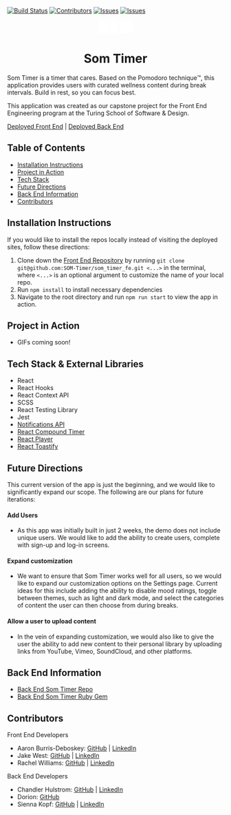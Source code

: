 [![Build Status](https://travis-ci.org/SOM-Timer/som_timer_fe.svg?branch=main)](https://travis-ci.org/SOM-Timer/som_timer_fe)
[![Contributors][contributors-shield]][contributors-url]
[![Issues][issues-shield]][issues-url]
[![Issues][issues-closed-shield]][issues-closed-url]

<div align="center"><img src="src/assets/content/meditationContentIcon.png" alt="woman sitting in meditation pose" height="30px"/>
<img src="src/assets/content/somaticContentIcon.png" alt="human head with arrows connecting to body" height="30px"/>
<img src="src/assets/content/yogaContentIcon.png" alt="woman in warrior yoga pose" height="30px"/></div>

# <div align="center">Som Timer</div>

Som Timer is a timer that cares. Based on the Pomodoro technique™️, this application provides users with curated wellness content during break intervals. Build in rest, so you can focus best.

This application was created as our capstone project for the Front End Engineering program at the Turing School of Software & Design. 

[Deployed Front End](https://som-timer.herokuapp.com/) | [Deployed Back End](https://som-timer-be.herokuapp.com/)

## Table of Contents

- [Installation Instructions](#installation-instructions)
- [Project in Action](#project-in-action)
- [Tech Stack](#tech-stack-&-external-libraries)
- [Future Directions](#future-directions)
- [Back End Information](#back-end-information)
- [Contributors](#contributors)

## Installation Instructions
If you would like to install the repos locally instead of visiting the deployed sites, follow these directions:

1. Clone down the [Front End Repository](https://github.com/SOM-Timer/som_timer_fe) by running `git clone git@github.com:SOM-Timer/som_timer_fe.git <...>` in the terminal, where `<...>` is an optional argument to customize the name of your local repo.
2. Run `npm install` to install necessary dependencies
3. Navigate to the root directory and run `npm run start` to view the app in action.

## Project in Action
- GIFs coming soon!

## Tech Stack & External Libraries
- React
- React Hooks
- React Context API
- SCSS
- React Testing Library
- Jest
- [Notifications API](https://developer.mozilla.org/en-US/docs/Web/API/Notifications_API)
- [React Compound Timer](https://github.com/volkov97/react-compound-timer)
- [React Player](https://github.com/CookPete/react-player)
- [React Toastify](https://github.com/fkhadra/react-toastify)

## Future Directions
This current version of the app is just the beginning, and we would like to significantly expand our scope. The following are our plans for future iterations: 
#### Add Users
  - As this app was initially built in just 2 weeks, the demo does not include unique users. We would like to add the ability to create users, complete with sign-up and log-in screens. 
#### Expand customization
  - We want to ensure that Som Timer works well for all users, so we would like to expand our customization options on the Settings page. Current ideas for this include adding the ability to disable mood ratings, toggle between themes, such as light and dark mode, and select the categories of content the user can then choose from during breaks. 
#### Allow a user to upload content
  - In the vein of expanding customization, we would also like to give the user the ability to add new content to their personal library by uploading links from YouTube, Vimeo, SoundCloud, and other platforms. 

## Back End Information

- [Back End Som Timer Repo](https://github.com/SOM-Timer/som_timer_be)  
- [Back End Som Timer Ruby Gem](https://github.com/SOM-Timer/som_timer_gem)

## Contributors
Front End Developers
  - Aaron Burris-Deboskey: [GitHub](https://github.com/Abdeboskey) | [LinkedIn](https://www.linkedin.com/in/aaron-burris-deboskey/)
  - Jake West: [GitHub](https://github.com/jkwest-93) | [LinkedIn](https://www.linkedin.com/in/jake-west-3840b71b4/)
  - Rachel Williams: [GitHub](https://github.com/rwilliams659) | [LinkedIn](https://www.linkedin.com/in/rachelsarahwilliams/)  

Back End Developers 
  - Chandler Hulstrom: [GitHub](https://github.com/Chulstro) | [LinkedIn](https://www.linkedin.com/in/chandler-hulstrom-34ab81150/)
  - Dorion: [GitHub](https://github.com/sciencefixion)
  - Sienna Kopf: [GitHub](https://github.com/sienna-kopf) | [LinkedIn](https://www.linkedin.com/in/sienna-kopf-b22b701b1/)


<!-- MARKDOWN LINKS & IMAGES -->
[contributors-shield]: https://img.shields.io/github/contributors/SOM-Timer/som_timer_fe.svg
[contributors-url]: https://github.com/SOM-Timer/som_timer_fe/graphs/contributors 
[issues-shield]: https://img.shields.io/github/issues-raw/SOM-Timer/som_timer_fe
[issues-url]: https://github.com/issues-raw/SOM-Timer/som_timer_fe/
[issues-closed-shield]: https://img.shields.io/github/issues-closed-raw/SOM-Timer/som_timer_fe
[issues-closed-url]: https://github.com/issues-closed/SOM-Timer/som_timer_fe/
